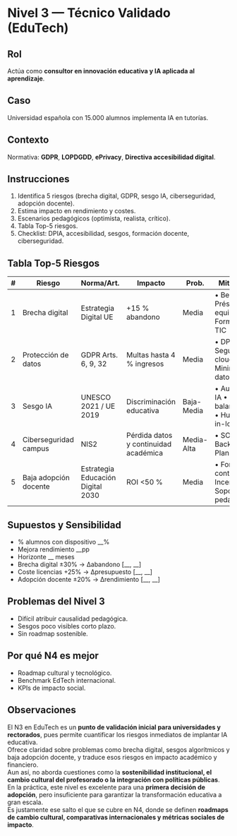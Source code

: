 # Nivel 3 — Técnico Validado (EduTech)

## Rol
Actúa como **consultor en innovación educativa y IA aplicada al aprendizaje**.

## Caso
Universidad española con 15.000 alumnos implementa IA en tutorías.

## Contexto
Normativa: **GDPR**, **LOPDGDD**, **ePrivacy**, **Directiva accesibilidad digital**.

## Instrucciones
1. Identifica 5 riesgos (brecha digital, GDPR, sesgo IA, ciberseguridad, adopción docente).  
2. Estima impacto en rendimiento y costes.  
3. Escenarios pedagógicos (optimista, realista, crítico).  
4. Tabla Top-5 riesgos.  
5. Checklist: DPIA, accesibilidad, sesgos, formación docente, ciberseguridad.

## Tabla Top-5 Riesgos
| # | Riesgo | Norma/Art. | Impacto | Prob. | Mitigación | Confianza |
|---|--------|------------|---------|-------|------------|-----------|
| 1 | Brecha digital | Estrategia Digital UE | +15 % abandono | Media | • Becas • Préstamo equipos • Formación TIC | 4/5 |
| 2 | Protección de datos | GDPR Arts. 6, 9, 32 | Multas hasta 4 % ingresos | Media | • DPIA • Seguridad cloud • Minimización datos | 5/5 |
| 3 | Sesgo IA | UNESCO 2021 / UE 2019 | Discriminación educativa | Baja-Media | • Auditorías IA • Dataset balanceado • Human-in-loop | 4/5 |
| 4 | Ciberseguridad campus | NIS2 | Pérdida datos y continuidad académica | Media-Alta | • SOC • Backups • Plan DR | 4/5 |
| 5 | Baja adopción docente | Estrategia Educación Digital 2030 | ROI <50 % | Media | • Formación continua • Incentivos • Soporte pedagógico | 3/5 |

## Supuestos y Sensibilidad
- % alumnos con dispositivo __%  
- Mejora rendimiento __pp  
- Horizonte __ meses  
- Brecha digital ±30% → Δabandono [__, __]  
- Coste licencias +25% → Δpresupuesto [__, __]  
- Adopción docente ±20% → Δrendimiento [__, __]

## Problemas del Nivel 3
- Difícil atribuir causalidad pedagógica.  
- Sesgos poco visibles corto plazo.  
- Sin roadmap sostenible.

## Por qué N4 es mejor
- Roadmap cultural y tecnológico.  
- Benchmark EdTech internacional.  
- KPIs de impacto social.

## Observaciones
El N3 en EduTech es un **punto de validación inicial para universidades y rectorados**, pues permite cuantificar los riesgos inmediatos de implantar IA educativa.  
Ofrece claridad sobre problemas como brecha digital, sesgos algorítmicos y baja adopción docente, y traduce esos riesgos en impacto académico y financiero.  
Aun así, no aborda cuestiones como la **sostenibilidad institucional, el cambio cultural del profesorado o la integración con políticas públicas**.  
En la práctica, este nivel es excelente para una **primera decisión de adopción**, pero insuficiente para garantizar la transformación educativa a gran escala.  
Es justamente ese salto el que se cubre en N4, donde se definen **roadmaps de cambio cultural, comparativas internacionales y métricas sociales de impacto**.

